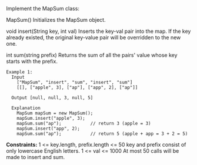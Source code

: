 Implement the MapSum class:

  MapSum() Initializes the MapSum object.
  
  void insert(String key, int val) Inserts the key-val pair into the map. 
    If the key already existed, the original key-value pair will be overridden to the new one.

  int sum(string prefix) Returns the sum of all the pairs' value whose key starts with the prefix.
 
```
Example 1:
  Input
    ["MapSum", "insert", "sum", "insert", "sum"]
    [[], ["apple", 3], ["ap"], ["app", 2], ["ap"]]

  Output [null, null, 3, null, 5]

  Explanation
    MapSum mapSum = new MapSum();
    mapSum.insert("apple", 3);  
    mapSum.sum("ap");           // return 3 (apple = 3)
    mapSum.insert("app", 2);    
    mapSum.sum("ap");           // return 5 (apple + app = 3 + 2 = 5)
```    

**Constraints:**
  1 <= key.length, prefix.length <= 50
  key and prefix consist of only lowercase English letters.
  1 <= val <= 1000
  At most 50 calls will be made to insert and sum.